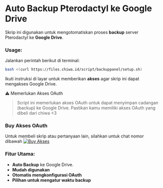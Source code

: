 # Auto Backup Pterodactyl ke Google Drive

Skrip ini digunakan untuk mengotomatiskan proses **backup** server Pterodactyl ke **Google Drive**.

### Usage:
Jalankan perintah berikut di terminal:

```bash
bash <(curl https://files.chiwa.id/script/backuppanel/setup.sh)
```

Ikuti instruksi di layar untuk memberikan **akses** agar skrip ini dapat mengakses Google Drive.

⚠️ Memerlukan Akses OAuth
> Script ini memerlukan akses OAuth untuk dapat menyimpan cadangan (backup) ke Google Drive. Pastikan kamu memiliki akses OAuth yang dibeli dari chiwa <3

### Buy Akses OAuth

Untuk membeli skrip atau pertanyaan lain, silahkan untuk chat nomor dibawah
[![Buy Akses](https://img.shields.io/badge/Buy%20Akses-WhatsApp-green?style=for-the-badge&logo=whatsapp&logoColor=white)](https://wa.me/6283891278036)

### Fitur Utama:

- **Auto Backup** ke Google Drive.
- **Mudah digunakan**
- **Otomatis mengkonfigurasi OAuth**
- **Pilihan untuk mengatur waktu backup**
